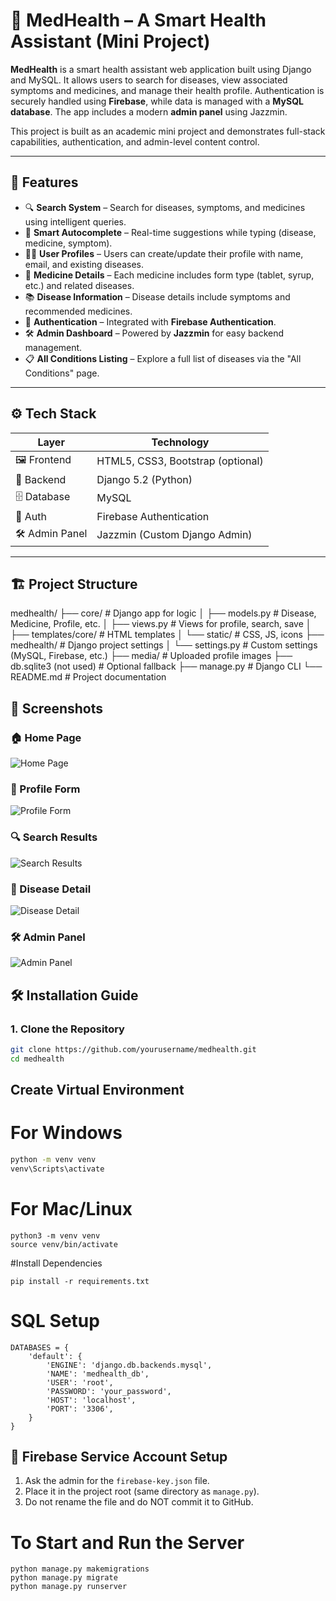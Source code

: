 # 🏥 MedHealth – A Smart Health Assistant (Mini Project)

**MedHealth** is a smart health assistant web application built using Django and MySQL. It allows users to search for diseases, view associated symptoms and medicines, and manage their health profile. Authentication is securely handled using **Firebase**, while data is managed with a **MySQL database**. The app includes a modern **admin panel** using Jazzmin.

This project is built as an academic mini project and demonstrates full-stack capabilities, authentication, and admin-level content control.

---

## 🚀 Features

- 🔍 **Search System** – Search for diseases, symptoms, and medicines using intelligent queries.
- 🧠 **Smart Autocomplete** – Real-time suggestions while typing (disease, medicine, symptom).
- 🧑‍⚕️ **User Profiles** – Users can create/update their profile with name, email, and existing diseases.
- 💊 **Medicine Details** – Each medicine includes form type (tablet, syrup, etc.) and related diseases.
- 📚 **Disease Information** – Disease details include symptoms and recommended medicines.
- 🔐 **Authentication** – Integrated with **Firebase Authentication**.
- 🛠️ **Admin Dashboard** – Powered by **Jazzmin** for easy backend management.
- 📋 **All Conditions Listing** – Explore a full list of diseases via the "All Conditions" page.

---

## ⚙️ Tech Stack

| Layer             | Technology                      |
|------------------|----------------------------------|
| 🖼️ Frontend       | HTML5, CSS3, Bootstrap (optional) |
| 🧠 Backend        | Django 5.2 (Python)              |
| 🗄️ Database       | MySQL                            |
| 🔐 Auth           | Firebase Authentication          |
| 🛠 Admin Panel    | Jazzmin (Custom Django Admin)    |

---

## 🏗️ Project Structure

medhealth/
├── core/ # Django app for logic
│ ├── models.py # Disease, Medicine, Profile, etc.
│ ├── views.py # Views for profile, search, save
│ ├── templates/core/ # HTML templates
│ └── static/ # CSS, JS, icons
├── medhealth/ # Django project settings
│ └── settings.py # Custom settings (MySQL, Firebase, etc.)
├── media/ # Uploaded profile images
├── db.sqlite3 (not used) # Optional fallback
├── manage.py # Django CLI
└── README.md # Project documentation

## 📸 Screenshots

### 🏠 Home Page  
![Home Page](Screenshots/home.png)

### 👤 Profile Form  
![Profile Form](Screenshots/Profile_Form.png)

### 🔍 Search Results  
![Search Results](Screenshots/Search_Result.png)

### 📖 Disease Detail  
![Disease Detail](Screenshots/Disease_Detail.png)

### 🛠️ Admin Panel  
![Admin Panel](Screenshots/Admin_Panel.png)


## 🛠️ Installation Guide

### 1. Clone the Repository

```bash
git clone https://github.com/yourusername/medhealth.git
cd medhealth
```
## Create Virtual Environment
# For Windows
```bash
python -m venv venv
venv\Scripts\activate
```
# For Mac/Linux
```
python3 -m venv venv
source venv/bin/activate
```
#Install Dependencies
```
pip install -r requirements.txt
```

# SQL Setup
```
DATABASES = {
    'default': {
        'ENGINE': 'django.db.backends.mysql',
        'NAME': 'medhealth_db',
        'USER': 'root',
        'PASSWORD': 'your_password',
        'HOST': 'localhost',
        'PORT': '3306',
    }
}
```
## 🔑 Firebase Service Account Setup

1. Ask the admin for the `firebase-key.json` file.
2. Place it in the project root (same directory as `manage.py`).
3. Do not rename the file and do NOT commit it to GitHub.

# To Start and Run the Server 
```
python manage.py makemigrations
python manage.py migrate
python manage.py runserver
```

